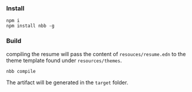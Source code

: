 ### Install

    npm i
    npm install nbb -g

### Build

compiling the resume will pass the content of `resouces/resume.edn` to the theme template found under `resources/themes`.

    nbb compile

The artifact will be generated in the `target` folder.    
